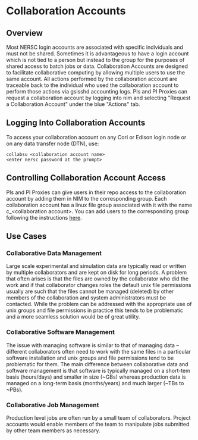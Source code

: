 # Collaboration Accounts

## Overview

Most NERSC login accounts are associated with specific individuals and
must not be shared. Sometimes it is advantageous to have a login
account which is not tied to a person but instead to the group for the
purposes of shared access to batch jobs or data. Collaboration
Accounts are designed to facilitate collaborative computing by
allowing multiple users to use the same account.  All actions
performed by the collaboration account are traceable back to the
individual who used the collaboration account to perform those actions
via gsisshd accounting logs. PIs and PI Proxies can request a
collaboration account by logging into nim and selecting "Request a
Collaboration Account" under the blue "Actions" tab.

## Logging Into Collaboration Accounts

To access your collaboration account on any Cori or Edison login node
or on any data transfer node (DTN), use:

```
collabsu <collaboration account name>
<enter nersc password at the prompt>
```

## Controlling Collaboration Account Access

PIs and PI Proxies can give users in their repo access to the
collaboration account by adding them in NIM to the corresponding
group. Each collaboration account has a linux file group associated
with it with the name c_<collaboration account\>. You can add users to
the corresponding group following the instructions
[here](https://www.nersc.gov/users/accounts/nim/nim-guide-for-pis/#toc-anchor-8).

## Use Cases

### Collaborative Data Management

Large scale experimental and simulation data are typically read or
written by multiple collaborators and are kept on disk for long
periods. A problem that often arises is that the files are owned by
the collaborator who did the work and if that collaborator changes
roles the default unix file permissions usually are such that the
files cannot be managed (deleted) by other members of the
collaboration and system administrators must be contacted. While the
problem can be addressed with the appropriate use of unix groups and
file permissions in practice this tends to be problematic and a more
seamless solution would be of great utility.

### Collaborative Software Management

The issue with managing software is similar to that of managing data –
different collaborators often need to work with the same files in a
particular software installation and unix groups and file permissions
tend to be problematic for them.  The main difference between
collaborative data and software management is that software is
typically managed on a short-tem basis (hours/days) and smaller in
size (~GBs) whereas production data is managed on a long-term basis
(months/years) and much larger (~TBs to ~PBs).

### Collaborative Job Management

Production level jobs are often run by a small team of collaborators.
Project accounts would enable members of the team to manipulate jobs
submitted by other team members as necessary.

